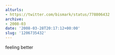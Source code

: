 ```yaml
---
alturls:
- https://twitter.com/bismark/status/778806432
archive:
- 2008-03
date: '2008-03-28T20:17:12+00:00'
slug: '1206735432'
---
```


feeling better

